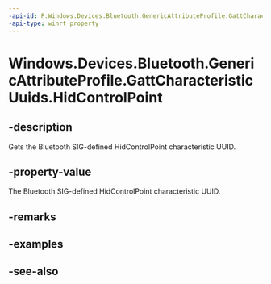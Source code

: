 ----api-id: P:Windows.Devices.Bluetooth.GenericAttributeProfile.GattCharacteristicUuids.HidControlPoint
-api-type: winrt property
---<!-- Property syntaxpublic System.Guid HidControlPoint { get; }--># Windows.Devices.Bluetooth.GenericAttributeProfile.GattCharacteristicUuids.HidControlPoint## -descriptionGets the Bluetooth SIG-defined HidControlPoint characteristic UUID.## -property-valueThe Bluetooth SIG-defined HidControlPoint characteristic UUID.## -remarks## -examples## -see-also